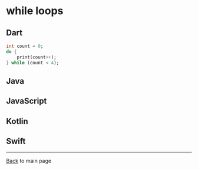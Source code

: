 # while loops

## Dart	

```dart
int count = 0;
do {
    print(count++);
} while (count < 4);
```

## Java	

## JavaScript

## Kotlin	

## Swift

---
[Back](README.md) to main page